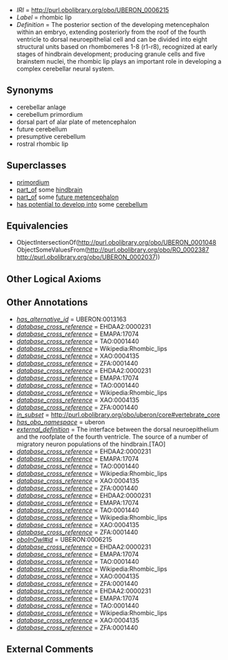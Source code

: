  * *IRI* = http://purl.obolibrary.org/obo/UBERON_0006215
 * *Label* = rhombic lip
 * *Definition* = The posterior section of the developing metencephalon within an embryo, extending posteriorly from the roof of the fourth ventricle to dorsal neuroepithelial cell and can be divided into eight structural units based on rhombomeres 1-8 (r1-r8), recognized at early stages of hindbrain development; producing granule cells and five brainstem nuclei, the rhombic lip plays an important role in developing a complex cerebellar neural system.

## Synonyms

 * cerebellar anlage
 * cerebellum primordium
 * dorsal part of alar plate of metencephalon
 * future cerebellum
 * presumptive cerebellum
 * rostral rhombic lip

## Superclasses

 * [primordium](../../UBERON/48/UBERON_0001048.md)
 * [part_of](../../BFO/50/BFO_0000050.md) some [hindbrain](../../UBERON/28/UBERON_0002028.md)
 * [part_of](../../BFO/50/BFO_0000050.md) some [future metencephalon](../../UBERON/92/UBERON_0010092.md)
 * [has potential to develop into](../../RO/87/RO_0002387.md) some [cerebellum](../../UBERON/37/UBERON_0002037.md)

## Equivalencies

 * ObjectIntersectionOf(<http://purl.obolibrary.org/obo/UBERON_0001048> ObjectSomeValuesFrom(<http://purl.obolibrary.org/obo/RO_0002387> <http://purl.obolibrary.org/obo/UBERON_0002037>))

## Other Logical Axioms


## Other Annotations

 * *[has_alternative_id](../../Id/oboInOwl#hasAlternativeId.md)* = UBERON:0013163
 * *[database_cross_reference](../../ef/oboInOwl#hasDbXref.md)* = EHDAA2:0000231
 * *[database_cross_reference](../../ef/oboInOwl#hasDbXref.md)* = EMAPA:17074
 * *[database_cross_reference](../../ef/oboInOwl#hasDbXref.md)* = TAO:0001440
 * *[database_cross_reference](../../ef/oboInOwl#hasDbXref.md)* = Wikipedia:Rhombic_lips
 * *[database_cross_reference](../../ef/oboInOwl#hasDbXref.md)* = XAO:0004135
 * *[database_cross_reference](../../ef/oboInOwl#hasDbXref.md)* = ZFA:0001440
 * *[database_cross_reference](../../ef/oboInOwl#hasDbXref.md)* = EHDAA2:0000231
 * *[database_cross_reference](../../ef/oboInOwl#hasDbXref.md)* = EMAPA:17074
 * *[database_cross_reference](../../ef/oboInOwl#hasDbXref.md)* = TAO:0001440
 * *[database_cross_reference](../../ef/oboInOwl#hasDbXref.md)* = Wikipedia:Rhombic_lips
 * *[database_cross_reference](../../ef/oboInOwl#hasDbXref.md)* = XAO:0004135
 * *[database_cross_reference](../../ef/oboInOwl#hasDbXref.md)* = ZFA:0001440
 * *[in_subset](../../et/oboInOwl#inSubset.md)* = http://purl.obolibrary.org/obo/uberon/core#vertebrate_core
 * *[has_obo_namespace](../../ce/oboInOwl#hasOBONamespace.md)* = uberon
 * *[external_definition](../../UBPROP/01/UBPROP_0000001.md)* = The interface between the dorsal neuroepithelium and the roofplate of the fourth ventricle. The source of a number of migratory neuron populations of the hindbrain.[TAO]
 * *[database_cross_reference](../../ef/oboInOwl#hasDbXref.md)* = EHDAA2:0000231
 * *[database_cross_reference](../../ef/oboInOwl#hasDbXref.md)* = EMAPA:17074
 * *[database_cross_reference](../../ef/oboInOwl#hasDbXref.md)* = TAO:0001440
 * *[database_cross_reference](../../ef/oboInOwl#hasDbXref.md)* = Wikipedia:Rhombic_lips
 * *[database_cross_reference](../../ef/oboInOwl#hasDbXref.md)* = XAO:0004135
 * *[database_cross_reference](../../ef/oboInOwl#hasDbXref.md)* = ZFA:0001440
 * *[database_cross_reference](../../ef/oboInOwl#hasDbXref.md)* = EHDAA2:0000231
 * *[database_cross_reference](../../ef/oboInOwl#hasDbXref.md)* = EMAPA:17074
 * *[database_cross_reference](../../ef/oboInOwl#hasDbXref.md)* = TAO:0001440
 * *[database_cross_reference](../../ef/oboInOwl#hasDbXref.md)* = Wikipedia:Rhombic_lips
 * *[database_cross_reference](../../ef/oboInOwl#hasDbXref.md)* = XAO:0004135
 * *[database_cross_reference](../../ef/oboInOwl#hasDbXref.md)* = ZFA:0001440
 * *[oboInOwl#id](../../id/oboInOwl#id.md)* = UBERON:0006215
 * *[database_cross_reference](../../ef/oboInOwl#hasDbXref.md)* = EHDAA2:0000231
 * *[database_cross_reference](../../ef/oboInOwl#hasDbXref.md)* = EMAPA:17074
 * *[database_cross_reference](../../ef/oboInOwl#hasDbXref.md)* = TAO:0001440
 * *[database_cross_reference](../../ef/oboInOwl#hasDbXref.md)* = Wikipedia:Rhombic_lips
 * *[database_cross_reference](../../ef/oboInOwl#hasDbXref.md)* = XAO:0004135
 * *[database_cross_reference](../../ef/oboInOwl#hasDbXref.md)* = ZFA:0001440
 * *[database_cross_reference](../../ef/oboInOwl#hasDbXref.md)* = EHDAA2:0000231
 * *[database_cross_reference](../../ef/oboInOwl#hasDbXref.md)* = EMAPA:17074
 * *[database_cross_reference](../../ef/oboInOwl#hasDbXref.md)* = TAO:0001440
 * *[database_cross_reference](../../ef/oboInOwl#hasDbXref.md)* = Wikipedia:Rhombic_lips
 * *[database_cross_reference](../../ef/oboInOwl#hasDbXref.md)* = XAO:0004135
 * *[database_cross_reference](../../ef/oboInOwl#hasDbXref.md)* = ZFA:0001440

## External Comments

